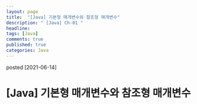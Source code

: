 ```yaml
---
layout: page
title:  "[Java] 기본형 매개변수와 참조형 매개변수"
description: " [Java] Ch-01 "
headline: 
tags: [Java]
comments: true
published: true
categories: Java
---
```

posted [2021-06-14] 

# [Java] 기본형 매개변수와 참조형 매개변수
